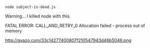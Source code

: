 ```
node subject-is-dead.js
```

Warning... I killed node with this.

FATAL ERROR: CALL_AND_RETRY_0 Allocation failed - process out of memory

http://gyazo.com/33c14277400807f210547943d46b5046.png
